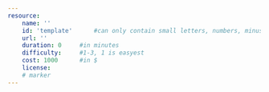 ```yaml
---
resource:
    name: ''
    id: 'template'      #can only contain small letters, numbers, minus and underscore. needs to be the same as the file name
    url: ''
    duration: 0     #in minutes
    difficulty:     #1-3, 1 is easyest
    cost: 1000      #in $
    license: 
    # marker
---
```

